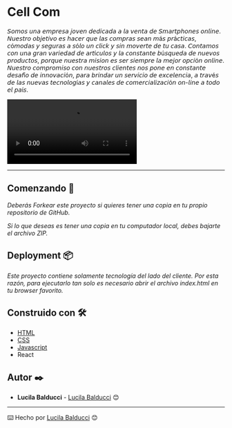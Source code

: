 # Cell Com
𝘚𝘰𝘮𝘰𝘴 𝘶𝘯𝘢 𝘦𝘮𝘱𝘳𝘦𝘴𝘢 𝘫𝘰𝘷𝘦𝘯 𝘥𝘦𝘥𝘪𝘤𝘢𝘥𝘢 𝘢 𝘭𝘢 𝘷𝘦𝘯𝘵𝘢 𝘥𝘦 𝘚𝘮𝘢𝘳𝘵𝘱𝘩𝘰𝘯𝘦𝘴 𝘰𝘯𝘭𝘪𝘯𝘦. 𝘕𝘶𝘦𝘴𝘵𝘳𝘰 𝘰𝘣𝘫𝘦𝘵𝘪𝘷𝘰 𝘦𝘴 𝘩𝘢𝘤𝘦𝘳 𝘲𝘶𝘦 𝘭𝘢𝘴 𝘤𝘰𝘮𝘱𝘳𝘢𝘴 𝘴𝘦𝘢𝘯 𝘮á𝘴 𝘱𝘳á𝘤𝘵𝘪𝘤𝘢𝘴, 𝘤ó𝘮𝘰𝘥𝘢𝘴 𝘺 𝘴𝘦𝘨𝘶𝘳𝘢𝘴 𝘢 𝘴ó𝘭𝘰 𝘶𝘯 𝘤𝘭𝘪𝘤𝘬 𝘺 𝘴𝘪𝘯 𝘮𝘰𝘷𝘦𝘳𝘵𝘦 𝘥𝘦 𝘵𝘶 𝘤𝘢𝘴𝘢. 𝘊𝘰𝘯𝘵𝘢𝘮𝘰𝘴 𝘤𝘰𝘯 𝘶𝘯𝘢 𝘨𝘳𝘢𝘯 𝘷𝘢𝘳𝘪𝘦𝘥𝘢𝘥 𝘥𝘦 𝘢𝘳𝘵í𝘤𝘶𝘭𝘰𝘴 𝘺 𝘭𝘢 𝘤𝘰𝘯𝘴𝘵𝘢𝘯𝘵𝘦 𝘣ú𝘴𝘲𝘶𝘦𝘥𝘢 𝘥𝘦 𝘯𝘶𝘦𝘷𝘰𝘴 𝘱𝘳𝘰𝘥𝘶𝘤𝘵𝘰𝘴, 𝘱𝘰𝘳𝘲𝘶𝘦 𝘯𝘶𝘦𝘴𝘵𝘳𝘢 𝘮𝘪𝘴𝘪𝘰𝘯 𝘦𝘴 𝘴𝘦𝘳 𝘴𝘪𝘦𝘮𝘱𝘳𝘦 𝘭𝘢 𝘮𝘦𝘫𝘰𝘳 𝘰𝘱𝘤𝘪ó𝘯 𝘰𝘯𝘭𝘪𝘯𝘦. 𝘕𝘶𝘦𝘴𝘵𝘳𝘰 𝘤𝘰𝘮𝘱𝘳𝘰𝘮𝘪𝘴𝘰 𝘤𝘰𝘯 𝘯𝘶𝘦𝘴𝘵𝘳𝘰𝘴 𝘤𝘭𝘪𝘦𝘯𝘵𝘦𝘴 𝘯𝘰𝘴 𝘱𝘰𝘯𝘦 𝘦𝘯 𝘤𝘰𝘯𝘴𝘵𝘢𝘯𝘵𝘦 𝘥𝘦𝘴𝘢𝘧í𝘰 𝘥𝘦 𝘪𝘯𝘯𝘰𝘷𝘢𝘤𝘪ó𝘯, 𝘱𝘢𝘳𝘢 𝘣𝘳𝘪𝘯𝘥𝘢𝘳 𝘶𝘯 𝘴𝘦𝘳𝘷𝘪𝘤𝘪𝘰 𝘥𝘦 𝘦𝘹𝘤𝘦𝘭𝘦𝘯𝘤𝘪𝘢, 𝘢 𝘵𝘳𝘢𝘷é𝘴 𝘥𝘦 𝘭𝘢𝘴 𝘯𝘶𝘦𝘷𝘢𝘴 𝘵𝘦𝘤𝘯𝘰𝘭𝘰𝘨í𝘢𝘴 𝘺 𝘤𝘢𝘯𝘢𝘭𝘦𝘴 𝘥𝘦 𝘤𝘰𝘮𝘦𝘳𝘤𝘪𝘢𝘭𝘪𝘻𝘢𝘤𝘪ó𝘯 𝘰𝘯-𝘭𝘪𝘯𝘦 𝘢 𝘵𝘰𝘥𝘰 𝘦𝘭 𝘱𝘢í𝘴.

![GIF](file:///C:/Users/Lucil/Videos/Captures/Cell%20Com%20-%20Opera%202022-05-18%2020-50-06.mp4)

---

## Comenzando 🚀

_Deberás Forkear este proyecto si quieres tener una copia en tu propio repositorio de GitHub._

_Si lo que deseas es tener una copia en tu computador local, debes bajarte el archivo ZIP._



## Deployment 📦

_Este proyecto contiene solamente tecnología del lado del cliente. Por esta razón, para ejecutarlo tan solo es necesario abrir el archivo index.html en tu browser favorito._

## Construido con 🛠️

* [HTML](https://developer.mozilla.org/es/docs/Web/HTML)
* [CSS](https://developer.mozilla.org/es/docs/Web/CSS)
* [Javascript](https://developer.mozilla.org/es/docs/Web/JavaScript)
* React

## Autor ✒️

* **Lucila Balducci** - [Lucila Balducci](https://github.com/LucilaBal) 😊

---
⌨️ Hecho por [Lucila Balducci](https://github.com/LucilaBal) 😊
